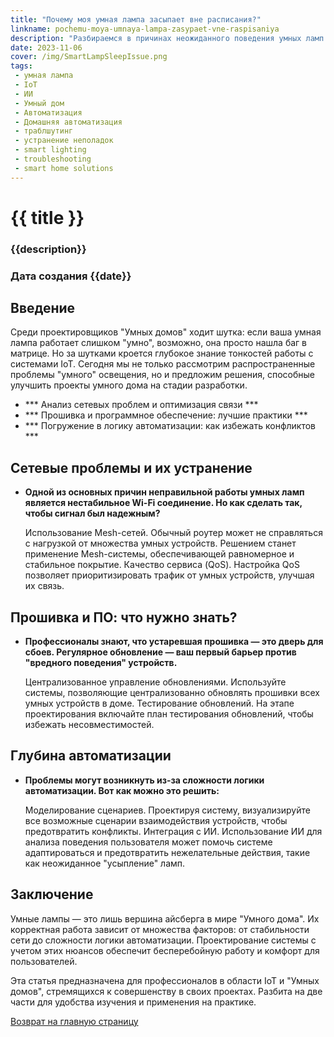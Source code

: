 ```yaml
---
title: "Почему моя умная лампа засыпает вне расписания?"
linkname: pochemu-moya-umnaya-lampa-zasypaet-vne-raspisaniya
description: "Разбираемся в причинах неожиданного поведения умных ламп и ищем решения."
date: 2023-11-06
cover: /img/SmartLampSleepIssue.png
tags:
 - умная лампа
 - IoT
 - ИИ
 - Умный дом
 - Автоматизация
 - Домашняя автоматизация
 - траблшутинг
 - устранение неполадок
 - smart lighting
 - troubleshooting
 - smart home solutions
---
```


# {{ title }}
### {{description}}
### Дата создания {{date}}

## Введение

Среди проектировщиков "Умных домов" ходит шутка: если ваша умная лампа работает слишком "умно", возможно, она просто нашла баг в матрице. Но за шутками кроется глубокое знание тонкостей работы с системами IoT. Сегодня мы не только рассмотрим распространенные проблемы "умного" освещения, но и предложим решения, способные улучшить проекты умного дома на стадии разработки.

- *** Анализ сетевых проблем и оптимизация связи ***
- *** Прошивка и программное обеспечение: лучшие практики ***
- *** Погружение в логику автоматизации: как избежать конфликтов ***

## Сетевые проблемы и их устранение

- **Одной из основных причин неправильной работы умных ламп является нестабильное Wi-Fi соединение. Но как сделать так, чтобы сигнал был надежным?**

    Использование Mesh-сетей. Обычный роутер может не справляться с нагрузкой от множества умных устройств. Решением станет применение Mesh-системы, обеспечивающей равномерное и стабильное покрытие.
    Качество сервиса (QoS). Настройка QoS позволяет приоритизировать трафик от умных устройств, улучшая их связь.

## Прошивка и ПО: что нужно знать?

- **Профессионалы знают, что устаревшая прошивка — это дверь для сбоев. Регулярное обновление — ваш первый барьер против "вредного поведения" устройств.**

    Централизованное управление обновлениями. Используйте системы, позволяющие централизованно обновлять прошивки всех умных устройств в доме.
    Тестирование обновлений. На этапе проектирования включайте план тестирования обновлений, чтобы избежать несовместимостей.

## Глубина автоматизации

- **Проблемы могут возникнуть из-за сложности логики автоматизации. Вот как можно это решить:**

    Моделирование сценариев. Проектируя систему, визуализируйте все возможные сценарии взаимодействия устройств, чтобы предотвратить конфликты.
    Интеграция с ИИ. Использование ИИ для анализа поведения пользователя может помочь системе адаптироваться и предотвратить нежелательные действия, такие как неожиданное "усыпление" ламп.

## Заключение

Умные лампы — это лишь вершина айсберга в мире "Умного дома". Их корректная работа зависит от множества факторов: от стабильности сети до сложности логики автоматизации. Проектирование системы с учетом этих нюансов обеспечит бесперебойную работу и комфорт для пользователей.

Эта статья предназначена для профессионалов в области IoT и "Умных домов", стремящихся к совершенству в своих проектах. Разбита на две части для удобства изучения и применения на практике.

[Возврат на главную страницу](/)